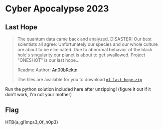 # Cyber Apocalypse 2023

## Last Hope

> The quantum data came back and analyzed. DISASTER! Our best scientists all agree: Unfortunately our species and our whole culture are about to be eliminated. Due to abnormal behavior of the black hole's singularity our planet is about to get swallowed. Project "ONESHOT" is our last hope...
>
>  Readme Author: [An00bRektn](https://github.com/An00bRektn)
> 
> The files are available for you to download
> [`ml_last_hope.zip`](ml_last_hope.zip)

Run the python solution included here after unzipping! (figure it out if it don't work, I'm not your mother)

## Flag
HTB{a_gl1mps3_0f_h0p3}